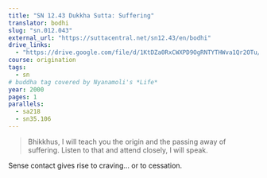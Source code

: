 ```yaml
---
title: "SN 12.43 Dukkha Sutta: Suffering"
translator: bodhi
slug: "sn.012.043"
external_url: "https://suttacentral.net/sn12.43/en/bodhi"
drive_links:
  - "https://drive.google.com/file/d/1KtDZa0RxCWXPD9OgRNTYTHWva1Qr2OTu/view?usp=drivesdk"
course: origination
tags:
  - sn
# buddha tag covered by Nyanamoli's *Life*
year: 2000
pages: 1
parallels:
  - sa218
  - sn35.106
---
```


> Bhikkhus, I will teach you the origin and the passing away of suffering. Listen to that and attend closely, I will speak.

Sense contact gives rise to craving... or to cessation.
